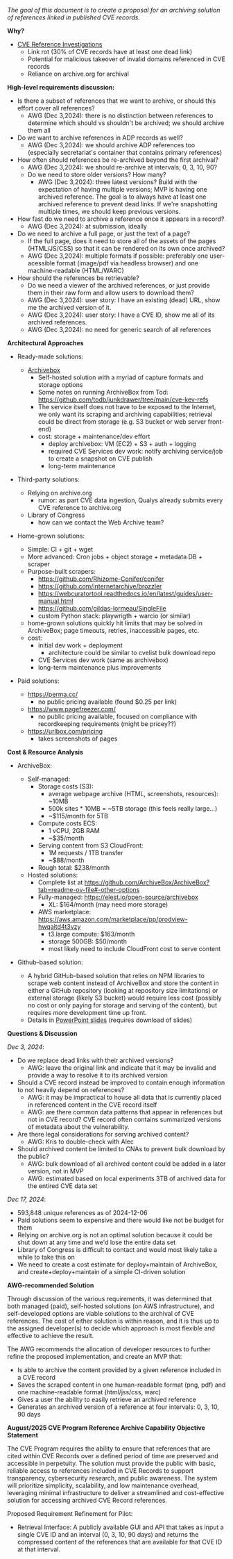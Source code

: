 *The goal of this document is to create a proposal for an archiving solution of references linked in published CVE records.*

**Why?**

- [CVE Reference Investigations](https://docs.google.com/presentation/d/1jO7y1WHAUTWZwUl4tP3ZRJT0gvG6KxQklUvsXoM6NF4/edit#slide=id.g2793d2f3e58_2_50)
  - Link rot (30% of CVE records have at least one dead link)
  - Potential for malicious takeover of invalid domains referenced in CVE records
  - Reliance on archive.org for archival

**High-level requirements discussion:**

- Is there a subset of references that we want to archive, or should this effort cover all references?
  - AWG (Dec 3,2024): there is no distinction between references to determine which should vs shouldn't be archived; we should archive them all
- Do we want to archive references in ADP records as well?
  - AWG (Dec 3,2024): we should archive ADP references too (especially secretariat's container that contains primary references)
- How often should references be re-archived beyond the first archival?
  - AWG (Dec 3,2024): we should re-archive at intervals; 0, 3, 10, 90?
  - Do we need to store older versions? How many?
    - AWG (Dec 3,2024): three latest versions? Build with the expectation of having multiple versions; MVP is having one archived reference. The goal is to always have at least one archived reference to prevent dead links. If we're snapshotting multiple times, we should keep previous versions.
- How fast do we need to archive a reference once it appears in a record?
  - AWG (Dec 3,2024): at submission, ideally
- Do we need to archive a full page, or just the text of a page?
  - If the full page, does it need to store all of the assets of the pages (HTML/JS/CSS) so that it can be rendered on its own once archived?
  - AWG (Dec 3,2024): multiple formats if possible: preferably one user-acessible format (image/pdf via headless browser) and one machine-readable (HTML/WARC)
- How should the references be retrievable?
  - Do we need a viewer of the archived references, or just provide them in their raw form and allow users to download them?
  - AWG (Dec 3,2024): user story: I have an existing (dead) URL, show me the archived version of it.
  - AWG (Dec 3,2024): user story: I have a CVE ID, show me all of its archived references.
  - AWG (Dec 3,2024): no need for generic search of all references

**Architectural Approaches**

- Ready-made solutions:
  - [Archivebox](https://archivebox.io/)
    - Self-hosted solution with a myriad of capture formats and storage options
    - Some notes on running ArchiveBox from Tod: https://github.com/todb/junkdrawer/tree/main/cve-kev-refs
    - The service itself does not have to be exposed to the Internet, we only want its scraping and archiving capabilities; retrieval could be direct from storage (e.g. S3 bucket or web server front-end)
    - cost: storage + maintenance/dev effort
      - deploy archivebox: VM (EC2) + S3 + auth + logging
      - required CVE Services dev work: notify archiving service/job to create a snapshot on CVE publish
      - long-term maintenance

- Third-party solutions:
  - Relying on archive.org
    - rumor: as part CVE data ingestion, Qualys already submits every CVE reference to archive.org
  - Library of Congress
    - how can we contact the Web Archive team?

- Home-grown solutions:
  - Simple: CI + git + wget
  - More advanced: Cron jobs + object storage + metadata DB + scraper
  - Purpose-built scrapers:
    - https://github.com/Rhizome-Conifer/conifer
    - https://github.com/internetarchive/brozzler
    - https://webcuratortool.readthedocs.io/en/latest/guides/user-manual.html
    - https://github.com/gildas-lormeau/SingleFile
    - custom Python stack: playwrigth + warcio (or similar)
  - home-grown solutions quickly hit limits that may be solved in ArchiveBox; page timeouts, retries, inaccessible pages, etc.
  - cost:
    - initial dev work + deployment
      - architecture could be similar to cvelist bulk download repo
    - CVE Services dev work (same as archivebox)
    - long-term maintenance plus improvements

 - Paid solutions:
   - https://perma.cc/
     - no public pricing available (found $0.25 per link)
   - https://www.pagefreezer.com/
     - no public pricing available, focused on compliance with recordkeeping requirements (might be pricey??)
   - https://urlbox.com/pricing
     - takes screenshots of pages

**Cost & Resource Analysis**

- ArchiveBox:
  - Self-managed:
    - Storage costs (S3):
      - average webpage archive (HTML, screenshots, resources): ~10MB
      - 500k sites * 10MB = ~5TB storage (this feels really large...)
      - ~$115/month for 5TB
    - Compute costs ECS:
      - 1 vCPU, 2GB RAM
      - ~$35/month
    - Serving content from S3 CloudFront:
      - 1M requests / 1TB transfer
      - ~$88/month
    - Rough total: $238/month
  - Hosted solutions:
    - Complete list at https://github.com/ArchiveBox/ArchiveBox?tab=readme-ov-file#-other-options
    - Fully-managed: https://elest.io/open-source/archivebox
      - XL: $164/month (may need more storage)
    - AWS marketplace: https://aws.amazon.com/marketplace/pp/prodview-hwqaitd4t3vzy
      - t3.large compute: $163/month
      - storage 500GB: $50/month
      - most likely need to include CloudFront cost to serve content

- Github-based solution:
  - A hybrid GitHub-based solution that relies on NPM libraries to scrape web content instead of ArchiveBox and
    store the content in either a GitHub repository (looking at repository size limitations) or external storage (likely S3 bucket) would require less cost (possibly no cost or only paying for storage and
    serving of the content), but requires more development time up front.
  - Details in [PowerPoint slides](https://github.com/CVEProject/automation-working-group/blob/master/meeting-notes/files/2025-01-14%20CVE%20Reference%20Archiver%20Proposal.pptx) (requires download of slides)

**Questions & Discussion**

_Dec 3, 2024_:
- Do we replace dead links with their archived versions?
  - AWG: leave the original link and indicate that it may be invalid and provide a way to resolve it to its archived version
- Should a CVE record instead be improved to contain enough information to not heavily depend on references?
  - AWG: it may be impractical to house all data that is currently placed in referenced content in the CVE record itself
  - AWG: are there common data patterns that appear in references but not in CVE record? CVE record often contains summarized versions of metadata about the vulnerability.
- Are there legal considerations for serving archived content?
  - AWG: Kris to double-check with Alec
- Should archived content be limited to CNAs to prevent bulk download by the public?
  - AWG: bulk download of all archived content could be added in a later version, not in MVP
  - AWG: estimated based on local experiments 3TB of archived data for the entired CVE data set

_Dec 17, 2024_:
- 593,848 unique references as of 2024-12-06
- Paid solutions seem to expensive and there would like not be budget for them
- Relying on archive.org is not an optimal solution because it could be shut down at any time and we'd lose the entire data set
- Library of Congress is difficult to contact and would most likely take a while to take this on
- We need to create a cost estimate for deploy+maintain of ArchiveBox, and create+deploy+maintain of a simple CI-driven solution

**AWG-recommended Solution**

Through discussion of the various requirements, it was determined that both managed (paid), self-hosted solutions
(on AWS infrastructure), and self-developed options are viable solutions to the archival of CVE references. The cost
of either solution is within reason, and it is thus up to the assigned developer(s) to decide which approach is most
flexible and effective to achieve the result.

The AWG recommends the allocation of developer resources to further refine the proposed implementation, and create
an MVP that:
- Is able to archive the content provided by a given reference included in a CVE record
- Saves the scraped content in one human-readable format (png, pdf) and one machine-readable format (html/jss/css, warc)
- Gives a user the ability to easily retrieve an archived reference
- Generates an archived version of a reference at four intervals: 0, 3, 10, 90 days

**August/2025 CVE Program Reference Archive Capability Objective Statement**

The CVE Program requires the ability to ensure that references that are cited within CVE Records over a defined period of time are preserved and accessible in perpetuity.    The solution    must  provide the public with basic, reliable access to references included in CVE Records to support transparency, cybersecurity research, and public awareness. The system will prioritize simplicity, scalability, and low maintenance overhead, leveraging minimal infrastructure to deliver a streamlined and cost-effective solution for accessing archived CVE Record references.

Proposed Requirement Refinement for Pilot:
- Retrieval Interface: A publicly available GUI and API that takes as input a single CVE ID and an interval (0, 3, 10, 90 days) and returns the compressed content of the references that are available for that CVE ID at that interval.

  

